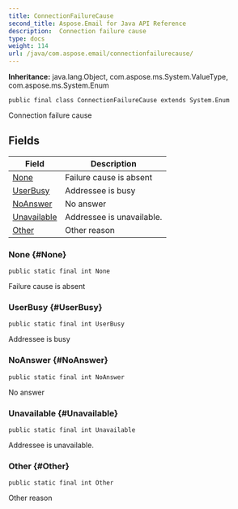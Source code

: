 ```yaml
---
title: ConnectionFailureCause
second_title: Aspose.Email for Java API Reference
description:  Connection failure cause
type: docs
weight: 114
url: /java/com.aspose.email/connectionfailurecause/
---
```

**Inheritance:**
java.lang.Object, com.aspose.ms.System.ValueType, com.aspose.ms.System.Enum
```
public final class ConnectionFailureCause extends System.Enum
```

Connection failure cause
## Fields

| Field | Description |
| --- | --- |
| [None](#None) | Failure cause is absent |
| [UserBusy](#UserBusy) | Addressee is busy |
| [NoAnswer](#NoAnswer) | No answer |
| [Unavailable](#Unavailable) | Addressee is unavailable. |
| [Other](#Other) | Other reason |
### None {#None}
```
public static final int None
```


Failure cause is absent

### UserBusy {#UserBusy}
```
public static final int UserBusy
```


Addressee is busy

### NoAnswer {#NoAnswer}
```
public static final int NoAnswer
```


No answer

### Unavailable {#Unavailable}
```
public static final int Unavailable
```


Addressee is unavailable.

### Other {#Other}
```
public static final int Other
```


Other reason

